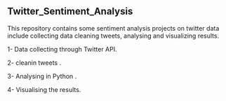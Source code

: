## Twitter_Sentiment_Analysis

This repository contains some sentiment analysis projects on twitter data include collecting data cleaning tweets, analysing and visualizing results.

1- Data collecting through Twitter API.

2- cleanin tweets .

3- Analysing in Python . 

4- Visualising the results.
